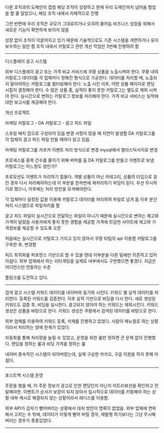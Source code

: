 다른 조직과의 도메인이 겹침
해당 조직이 성장하고 현재 우리 도메인까지 넘어옴
협업을 할 줄 알았으나, 해당 조직 내에서 자체적으로 진행

그런 반면에 우리 조직은 규모가 그대로이거나 오히려 줄어듬
비즈니스 성장을 위해서 새로운 기능이 확연하게 보이지 않음

성장 없이 조직이 이끌어지고 있기 때문에
기술적으로도 기존 시스템을 개편하거나 유지보수하는 일만 함
조직 내에서 카탈로그 관련 개선 작업만 3번째 진행하려 함

---

디스플레이 광고 시스템

외부 디스플레이 광고 또는 가격 비교 서비스에 쿠팡 상품을 노출시켜야 한다.
쿠팡 내의 카탈로그 데이터를 각 업체마다 정해진 형식으로 가공한다. 
데이터를 처리할 때, 노출되지 말아야하는 카탈로그를 필터링해야 한다.
노출 시킨 이후, 어떤 상품 페이지로 랜딩 시킬지 결정해야 한다.
수 많은 상품 중, 실적이 좋지 못한 카탈로그는 별도로 제외 시켜야 한다.
실시간으로 변하는 카탈로그 정보를 처리해야 한다.
가격 비교 서비스는 실적에 대한 보고서를 제공해야 한다.

개선 프로젝트

마케팅 카탈로그 - DA 카탈로그 - 광고 피드 파일

스프링 배치 잡으로 구성되어 있음
변경 사항이 많을 때 지연이 발생함
DA 카탈로그를 각 업체의 광고 피드 파일 만들 때마다 읽고 있음.

마케팅 카탈로그를 카프카 이벤트 처리 방식으로 변경
mysql에서 엘라스틱서치로 변경

프로세스를 중복 건수를 줄이기 위해 버퍼를 둠
DA 카탈로그를 만들고 이벤트로 보냄
카탈로그는 어느정도 양인가?

프로모션도 이벤트가 처리하기 힘들다.
개별 상품이 아닌 카테고리, 상품의 타입으로 걸린 경우
다시 처리해야하는데 이 부분을 한꺼번에 재처리하기 부담이 된다.
우선 무시하기로 했으니, 이후에는 처리 방안을 모색해야한다.

각 업체마다 설정된 값을 이용해 카탈로그 데이터를 처리하여 파일로 남겨 둠
이후 분산처리 시스템으로 파일처리를 함

광고 피드 파일이 실시간으로 전달하는 파일이 아니기 때문에
실시간으로 변하는 재고와 가격이 달랐음
사용자에게 좋지 못한 경험을 제공함
가격에 민감한 사이트에 재고와 가격정보를 제공할 수 있도록 오픈

처음에는 실시간으로 카탈로그 가지고 있지 않아서 쿠팡 타팀의 api 이용함
카탈로그를 구축한 후, 변경함

피드 최적화를 퍼포먼스 기반으로 할 수 있을 텐데 이부분을 다른 팀에만 의존하고 있어 아쉽다.
외부 업체에서 하는 리타게팅을 실제로 내부에서도 구현했으면 좋겠다.
지금은 어디언스만 연동하는 수준

플링크를 도전하고 있다.

---

검색 광고 시스템
키워드 데이터를 네이버와 동기화 시킨다.
키워드 별 실적 데이터를 처리한다.
등록된 키워드를 검증한다. 이후 실적 기반으로 비딩을 다시 한다.
새로 생성된 키워드도 검증 후, 비딩을 실시한다.
광고되지 않아야 하는 키워드는 제외시킨다.
키워드 생성은 상품을 바탕으로 한다.
키워드 생성은 쿠팡에서 검색된 데이터를 바탕으로 한다.

외부 업체를 이용하여 키워드 등록, 삭제를 진행하고 있었다.
사람이 매뉴얼로 하는 상황이라서 처리하는 양에 한계가 있었다.

자동화를 통해 처리량을 늘릴 수 있었고, 운영을 위한 룰만 정하면 큰 문제 없이 진행했다.
랜딩을 정하는 룰과 비딩 가격을 정하는 룰

네이버 종속적인 시스템이 되어버렸는데,
실제 구상한 카카오, 구글 지원을 하지 못해 아쉽다.



---

포스트백 시스템 운영

주문을 했을 때, 이 주문 정보가 광고로 인한 랜딩인지 아닌지 어트리뷰션을 확인하고
전달해야한. 
이벤트가 순서가 보장이 되지 않아서 일시적으로 데이터를 키핑해야 하는 상황
내부 캐시로 해결되지 않는 상황이라서 레디스를 이용함. 

외부 API가 갑자기 뻗어버리는 상황에서 대처 방안이 명확히 없었음.
외부 업체에 연락해서 고치는 수 밖에, 
데이터가 이렇게 뻗어 버릴 경우, 재발행 하기보다는 그냥 무시해버리는 경우가 종종있었다.

---
